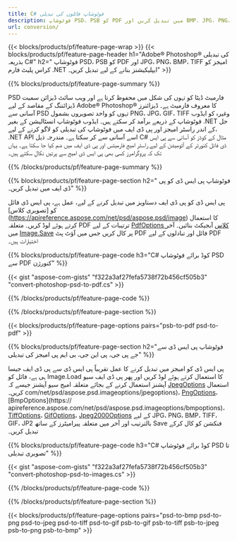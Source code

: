 ```yaml
---
title: C# فوٹوشاپ فائلوں کی تبدیلی
description: فوٹوشاپ PSD، PSB کو PDF میں تبدیل کریں اور BMP، JPG، PNG، TIFF سمیت تصاویر کو .NET لائبریری کے ذریعے C# کوڈ کی چند لائنوں کے ساتھ تبدیل کریں۔
url: conversion/
---
```


{{< blocks/products/pf/feature-page-wrap >}}
{{< blocks/products/pf/feature-page-header h1="Adobe® Photoshop® کی تبدیلی بذریعہ C#" h2=" فوٹوشاپ PSD، PSB کو PDF اور JPG، PNG، BMP، TIFF امیجز کو کراس پلیٹ فارم .NET ایپلیکیشنز بنانے کے لیے تبدیل کریں۔" >}}

{{% blocks/products/pf/feature-page-summary %}}

PSD فارمیٹ ڈیٹا کو تہوں کی شکل میں محفوظ کرتا ہے اور ویب سائٹ ڈیزائن سمیت ڈیزائننگ کے مقاصد کے لیے Adobe® Photoshop® کا معروف فارمیٹ ہے۔ ڈیزائنرز آسانی سے PSD تہوں کو واحد تصویروں بشمول PNG، JPG، GIF، TIFF وغیرہ کو ایڈوب فوٹوشاپ کے ذریعے برآمد کر سکتے ہیں۔ ایڈوب فوٹوشاپ انسٹالیشن کے بغیر .NET حل کے اندر راسٹر امیجز اور پی ڈی ایف میں فوٹوشاپ کی تبدیلی کو لاگو کرنے کے لیے، .NET API اسے آسانی سے کر سکتا ہے۔ مندرجہ ذیل C# مثال کے کوڈز کو آسانی سے پی ایس ڈی فائل کنورٹر کے آٹومیشن کے لیے راسٹر امیج فارمیٹس اور پی ڈی ایف میں ضم کیا جا سکتا ہے۔ یہاں تک کہ پروگرامرز کسی بھی پی ایس ڈی امیج سے پرتیں نکال سکتے ہیں۔


{{% /blocks/products/pf/feature-page-summary %}}

{{% blocks/products/pf/feature-page-section h2=" فوٹوشاپ پی ایس ڈی کو پی ڈی ایف میں تبدیل کریں۔" %}}

پی ایس ڈی کو پی ڈی ایف دستاویز میں تبدیل کرنے کے لیے، عمل ہے، پی ایس ڈی فائل کو [تصویری کلاس] (https://apireference.aspose.com/net/psd/aspose.psd/image) کا استعمال کرتے ہوئے لوڈ کریں۔ متعلقہ PDF ترتیبات کے لیے [PdfOptions کلاس](https://apireference.aspose.com/net/psd/aspose.psd.imageoptions/pdfoptions) آبجیکٹ بنائیں۔ آخر میں [Image.Save](https://apireference.aspose.com/net/psd/aspose.psd.image/save/methods/3) پر کال کریں جس میں آؤٹ پٹ PDF فائل اور تبادلوں کے لیے PDF اختیارات ہیں۔

{{% blocks/products/pf/feature-page-code h3="C# کوڈ برائے فوٹوشاپ PSD سے PDF کنورژن" %}}

{{< gist "aspose-com-gists" "f322a3af27fefa5738f72b456cf505b3" "convert-photoshop-psd-to-pdf.cs" >}}

{{% /blocks/products/pf/feature-page-code %}}

{{% /blocks/products/pf/feature-page-section %}}

{{< blocks/products/pf/feature-page-options pairs="psb-to-pdf psd-to-pdf" >}}

{{% blocks/products/pf/feature-page-section h2="فوٹوشاپ پی ایس ڈی سے جے پی جی، پی این جی، بی ایم پی امیجز کی تبدیلی" %}}

پی ایس ڈی کو امیجز میں تبدیل کرنے کا عمل تقریباً پی ایس ڈی سے پی ڈی ایف جیسا ہی ہے، فائل کو Image.Load کا استعمال کرتے ہوئے لوڈ کریں اور پھر پی ڈی ایف سیو آپشنز استعمال کرنے کے بجائے متعلقہ امیج سیو آپشنز جیسے کہ [JpegOptions](https://apireference.aspose) استعمال کریں۔ com/net/psd/aspose.psd.imageoptions/jpegoptions)، [PngOptions](https://apireference.aspose.com/net/psd/aspose.psd.imageoptions/pngoptions)، [BmpOptions](https:// apireference.aspose.com/net/psd/aspose.psd.imageoptions/bmpoptions)، [TiffOptions](https://apireference.aspose.com/net/psd/aspose.psd.imageoptions/tiffoptions)، [GifOptions]( https://apireference.aspose.com/net/psd/aspose.psd.imageoptions/gifoptions)، [Jpeg2000Options](https://apireference.aspose.com/net/psd/aspose.psd.imageoptions/jpeg2000options) کے لیے JPG، PNG، BMP، TIFF، GIF، JP2 بالترتیب اور آخر میں متعلقہ پیرامیٹرز کے ساتھ Save فنکشن کو کال کرکے تبدیل کریں۔


{{% blocks/products/pf/feature-page-code h3="C# کوڈ برائے فوٹوشاپ PSD تا تصویری تبدیلی" %}}

{{< gist "aspose-com-gists" "f322a3af27fefa5738f72b456cf505b3" "convert-photoshop-psd-to-images.cs" >}}

{{% /blocks/products/pf/feature-page-code %}}

{{% /blocks/products/pf/feature-page-section %}}

{{< blocks/products/pf/feature-page-options pairs="psd-to-bmp psd-to-png psd-to-jpeg psd-to-tiff psd-to-gif psb-to-gif psb-to-tiff psb-to-jpeg psb-to-png psb-to-bmp" >}}
